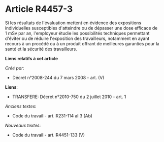 # Article R4457-3

Si les résultats de l'évaluation mettent en évidence des expositions individuelles susceptibles d'atteindre ou de dépasser
une dose efficace de 1 mSv par an, l'employeur étudie les possibilités techniques permettant d'éviter ou de réduire
l'exposition des travailleurs, notamment en ayant recours à un procédé ou à un produit offrant de meilleures garanties pour
la santé et la sécurité des travailleurs.

**Liens relatifs à cet article**

_Créé par_:

  - Décret n°2008-244 du 7 mars 2008 - art. (V)

**Liens**:

  - TRANSFERE: Décret n°2010-750 du 2 juillet 2010 - art. 1

_Anciens textes_:

  - Code du travail - art. R231-114 al 3 (Ab)

_Nouveaux textes_:

  - Code du travail - art. R4451-133 (V)

